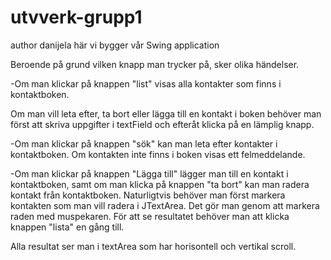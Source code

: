 # utvverk-grupp1


author danijela 
 här vi bygger vår Swing application
 
 
  Beroende på grund vilken knapp man trycker på, sker olika händelser.
 
 -Om man klickar på knappen "list" visas alla kontakter som finns i kontaktboken.
 
 Om man vill leta efter, ta bort eller lägga till en kontakt i boken behöver man först att
 skriva uppgifter i textField och efteråt klicka på en lämplig knapp.
 
 -Om man klickar på knappen "sök" kan man leta efter kontakter i kontaktboken. 
 Om kontakten inte finns i boken visas ett felmeddelande.
 
 -Om man klickar på knappen "Lägga till" lägger man till en kontakt i kontaktboken, samt om
 man klicka på knappen "ta bort" kan man radera kontakt från kontaktboken. Naturligtvis behöver man först 
 markera kontakten som man vill radera i JTextArea. Det gör man genom att markera raden med muspekaren.
 För att se resultatet behöver man att klicka knappen "lista" en gång till.
 
 Alla resultat ser man i textArea som har horisontell och vertikal scroll.
 